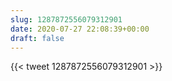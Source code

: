 ```yaml
---
slug: 1287872556079312901
date: 2020-07-27 22:08:39+00:00
draft: false
---
```


{{< tweet 1287872556079312901 >}}
